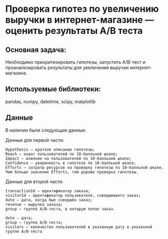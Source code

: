 # Проверка гипотез по увеличению выручки в интернет-магазине — оценить результаты A/B теста

## Основная задача: 
Необходимо приоритизировать гипотезы, запустить A/B-тест и проанализировать результаты для увеличения выручки интернет-магазина.

## Используемые библиотеки:
pandas, numpy, datetime, scipy, matplotlib

## Данные
В наличии были следующие данные:

Данные для первой части:

    Hypothesis — краткое описание гипотезы;
    Reach — охват пользователей по 10-балльной шкале;
    Impact — влияние на пользователей по 10-балльной шкале;
    Confidence — уверенность в гипотезе по 10-балльной шкале;
    Efforts — затраты ресурсов на проверку гипотезы по 10-балльной шкале. Чем больше значение Efforts, тем дороже проверка гипотезы.

Данные для второй части:

    transactionId — идентификатор заказа;
    visitorId — идентификатор пользователя, совершившего заказ;
    date — дата, когда был совершён заказ;
    revenue — выручка заказа;
    group — группа A/B-теста, в которую попал заказ.

    date — дата;
    group — группа A/B-теста;
    visitors — количество пользователей в указанную дату в указанной группе A/B-теста
